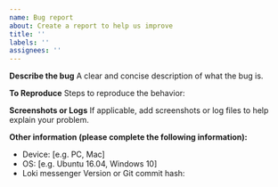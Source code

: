 ```yaml
---
name: Bug report
about: Create a report to help us improve
title: ''
labels: ''
assignees: ''
---
```


**Describe the bug**
A clear and concise description of what the bug is.

**To Reproduce**
Steps to reproduce the behavior:

**Screenshots or Logs**
If applicable, add screenshots or log files to help explain your problem.

**Other information (please complete the following information):**

* Device: [e.g. PC, Mac]
* OS: [e.g. Ubuntu 16.04, Windows 10]
* Loki messenger Version or Git commit hash:
